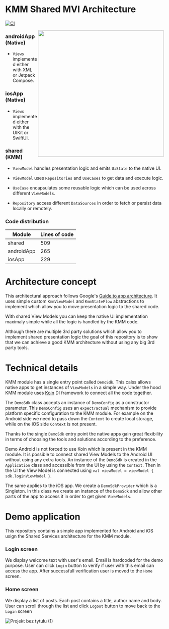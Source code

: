 # KMM Shared MVI Architecture

[![CI](https://github.com/Maruchin1/kmm-shared-mvi/actions/workflows/ci-workflow.yml/badge.svg)](https://github.com/Maruchin1/kmm-shared-mvi/actions/workflows/ci-workflow.yml)

<img align="right" width="400" src="https://user-images.githubusercontent.com/46427781/224491207-3978aad4-6306-407c-af00-fa25a2960ad7.png">

### androidApp (Native)

- `Views` implemented either with XML or Jetpack Compose.

### iosApp (Native)

- `Views` implemented either with the UIKit or SwiftUI.

### shared (KMM)

- `ViewModel` handles presentation logic and emits `UiState` to the native UI.

- `ViewModel` uses `Repositories` and `UseCases` to get data and execute logic.

- `UseCase` encapsulates some reusable logic which can be used across different `ViewModels`.

- `Repository` access different `DataSources` in order to fetch or persist data locally or remotely.

### Code distribution

| Module | Lines of code |
| ------ | ------------- |
| shared | 509 |
| androidApp | 265 |
| iosApp | 229 |

# Architecture concept

This architectural approach follows Google's [Guide to app architecture](https://developer.android.com/topic/architecture). It uses simple custom `KmmViewModel` and `KmmStateFlow` abstractions to implement which allow you to move presentation logic to the shared code.

With shared View Models you can keep the native UI implementation maximaly simple while all the logic is handled by the KMM code.

Although there are multiple 3rd party solutions which allow you to implement shared presentation logic the goal of this repository is to show that we can achieve a good KMM architecture without using any big 3rd party tools.

# Technical details

KMM module has a single entry point called `DemoSdk`. This calss allows native apps to get instances of `ViewModels` in a simple way. Under the hood KMM module uses [Koin](https://insert-koin.io/) DI framework to connect all the code together.

The `DemoSdk` class accepts an instance of `DemoConfig` as a constructor parameter. This `DemoConfig` uses an `expect/actual` mechanism to provide platform specific configuration to the KMM module. For example on the Android side we need to pass down the `Context` to create local storage, while on the iOS side `Context` is not present.

Thanks to the single `DemoSdk` entry point the native apps gain great flexibility in terms of choosing the tools and solutions according to the preference. 

Demo Android is not forced to use Koin which is present in the KMM module. It is possible to connect shared View Models to the Android UI without using any extra tools. An instance of the `DemoSdk` is created in the `Application` class and accessible from the UI by using the `Context`. Then in the UI the View Model is connected using `val viewModel = viewModel { sdk.loginViewModel }`.

The same applies to the iOS  app. We create a `DemoSdkProvider` which is a Singleton. In this class we create an instance of the `DemoSdk` and allow other parts of the app to access it in order to get given `ViewModels`.

# Demo application

This repository contains a simple app implemented for Android and iOS usign the Shared Services architecture for the KMM module.

### Login screen

We display welcome text with user's email. Email is hardcoded for the demo purpose. 
User can click `Login` button to verify if user with this email can access the app. After successfull verification user is moved to the `Home` screen.

### Home screen

We display a list of posts. Each post contains a title, author name and body. 
User can scroll through the list and click `Logout` button to move back to the `Login` screen

![Projekt bez tytułu (1)](https://user-images.githubusercontent.com/46427781/224264955-f82c7422-fc6d-4a04-a962-b4c514d89d98.png)
